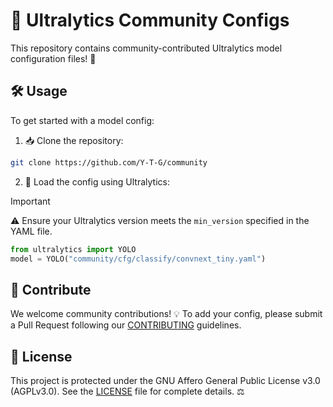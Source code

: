 # 🌟 Ultralytics Community Configs

This repository contains community-contributed Ultralytics model configuration files! 🚀

## 🛠️ Usage

To get started with a model config:

1. 📥 Clone the repository:
```bash
git clone https://github.com/Y-T-G/community
```

2. 🔧 Load the config using Ultralytics:

> [!IMPORTANT]  
> ⚠️ Ensure your Ultralytics version meets the `min_version` specified in the YAML file.

```python
from ultralytics import YOLO
model = YOLO("community/cfg/classify/convnext_tiny.yaml")
```

## 🤝 Contribute

We welcome community contributions! 💡 To add your config, please submit a Pull Request following our [CONTRIBUTING](CONTRIBUTING.md) guidelines.

## 📄 License

This project is protected under the GNU Affero General Public License v3.0 (AGPLv3.0). See the [LICENSE](LICENSE) file for complete details. ⚖️